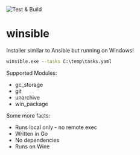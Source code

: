 ![Test & Build](https://github.com/abergmeier/winsible/workflows/Test%20&%20Build/badge.svg)

# winsible
Installer similar to Ansible but running on Windows!

```cmd
winsible.exe --tasks C:\temp\tasks.yaml
```
Supported Modules:
- gc_storage
- git
- unarchive
- win_package

Some more facts:
- Runs local only - no remote exec
- Written in Go
- No dependencies
- Runs on Wine
